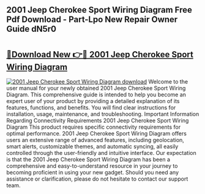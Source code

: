 ## 2001 Jeep Cherokee Sport Wiring Diagram Free Pdf Download - Part-Lpo New Repair Owner Guide dN5r0

# <h2><a href="http://dfqaxt0.blite.top/?on=2001+Jeep+Cherokee+Sport+Wiring+Diagram">🔗Download New 👉🔴 2001 Jeep Cherokee Sport Wiring Diagram</a></h2>

[![2001 Jeep Cherokee Sport Wiring Diagram download](https://i.imgur.com/lujVjoI.png)](http://dfqaxt0.blite.top/?on=2001+Jeep+Cherokee+Sport+Wiring+Diagram)
Welcome to the user manual for your newly obtained 2001 Jeep Cherokee Sport Wiring Diagram. This comprehensive guide is intended to help you become an expert user of your product by providing a detailed explanation of its features, functions, and benefits. You will find clear instructions for installation, usage, maintenance, and troubleshooting. Important Information Regarding Connectivity Requirements 2001 Jeep Cherokee Sport Wiring Diagram This product requires specific connectivity requirements for optimal performance. 2001 Jeep Cherokee Sport Wiring Diagram offers users an extensive range of advanced features, including geolocation, smart alerts, customizable themes, and automatic syncing, all easily controlled through the user-friendly and intuitive interface. Our expectation is that the 2001 Jeep Cherokee Sport Wiring Diagram has been a comprehensive and easy-to-understand resource in your journey to becoming proficient in using your new gadget. Should you need any assistance or clarification, please do not hesitate to contact our support team.
